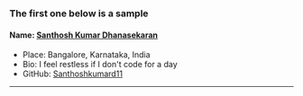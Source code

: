 ### The first one below is a sample
#### Name: [Santhosh Kumar Dhanasekaran](https://github.com/Santhoshkumard11)
- Place: Bangalore, Karnataka, India
- Bio: I feel restless if I don't code for a day
- GitHub: [Santhoshkumard11](https://github.com/Santhoshkumard11)
---------------------------------------------